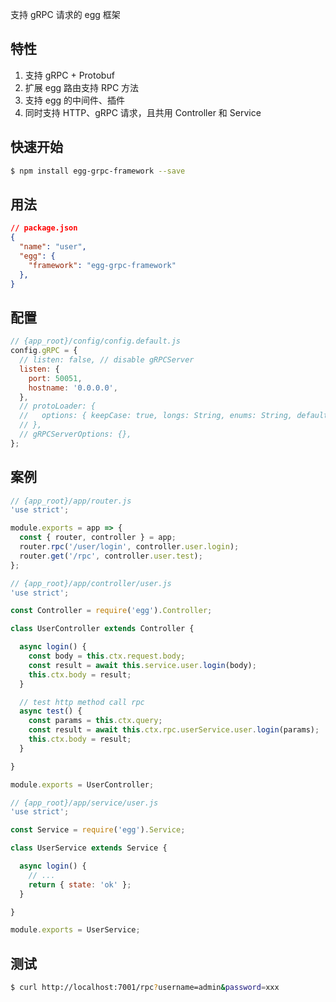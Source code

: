 
支持 gRPC 请求的 egg 框架

## 特性

1. 支持 gRPC + Protobuf
2. 扩展 egg 路由支持 RPC 方法
3. 支持 egg 的中间件、插件
4. 同时支持 HTTP、gRPC 请求，且共用 Controller 和 Service

## 快速开始

```bash
$ npm install egg-grpc-framework --save
```

## 用法

```json
// package.json
{
  "name": "user",
  "egg": {
    "framework": "egg-grpc-framework"
  },
}
```


## 配置

```js
// {app_root}/config/config.default.js
config.gRPC = {
  // listen: false, // disable gRPCServer
  listen: {
    port: 50051,
    hostname: '0.0.0.0',
  },
  // protoLoader: {
  //   options: { keepCase: true, longs: String, enums: String, defaults: true, oneofs: true },
  // },
  // gRPCServerOptions: {},
};
```

## 案例

```js
// {app_root}/app/router.js
'use strict';

module.exports = app => {
  const { router, controller } = app;
  router.rpc('/user/login', controller.user.login);
  router.get('/rpc', controller.user.test);
};
```

```js
// {app_root}/app/controller/user.js
'use strict';

const Controller = require('egg').Controller;

class UserController extends Controller {

  async login() {
    const body = this.ctx.request.body;
    const result = await this.service.user.login(body);
    this.ctx.body = result;
  }

  // test http method call rpc
  async test() {
    const params = this.ctx.query;
    const result = await this.ctx.rpc.userService.user.login(params);
    this.ctx.body = result;
  }

}

module.exports = UserController;
```

```js
// {app_root}/app/service/user.js
'use strict';

const Service = require('egg').Service;

class UserService extends Service {

  async login() {
    // ...
    return { state: 'ok' };
  }

}

module.exports = UserService;
```

## 测试

```bash
$ curl http://localhost:7001/rpc?username=admin&password=xxx
```
